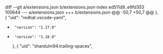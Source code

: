 diff --git a/extensions.json b/extensions.json
index ed511d9..e9fd353 100644
--- a/extensions.json
+++ b/extensions.json
@@ -50,7 +50,7 @@
     },
     {
       "uid": "redhat.vscode-yaml",
-      "version": "1.17.0"
+      "version": "1.18.0"
     },
     {
       "uid": "shardulm94.trailing-spaces",
